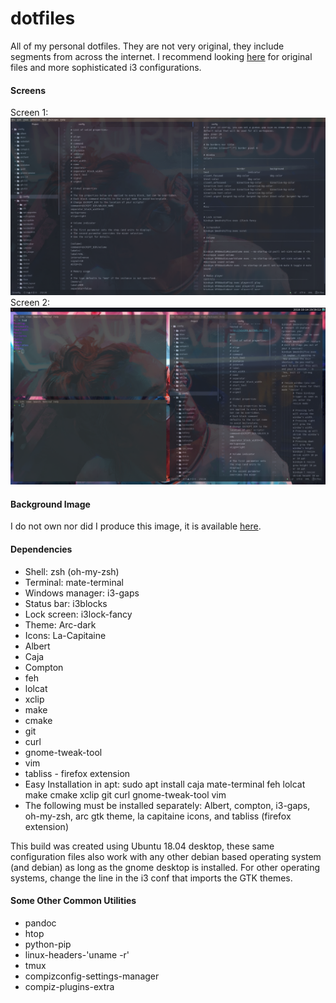 # dotfiles
All of my personal dotfiles. They are not very original, they include segments from across the internet. I recommend looking [here](https://www.reddit.com/r/unixporn) for original files and more sophisticated i3 configurations.

#### Screens
Screen 1:
![Screen 1](./screen_1.png)
Screen 2:
![Screen 2](./screen_2.png)

#### Background Image
I do not own nor did I produce this image, it is available [here](https://www.reddit.com/r/Art/comments/7weunw/neon_aaron_griffin_digital_2017/).

#### Dependencies
* Shell: zsh (oh-my-zsh)
* Terminal: mate-terminal
* Windows manager: i3-gaps
* Status bar: i3blocks
* Lock screen: i3lock-fancy
* Theme: Arc-dark
* Icons: La-Capitaine
* Albert
* Caja
* Compton
* feh
* lolcat
* xclip
* make
* cmake
* git
* curl
* gnome-tweak-tool
* vim
* tabliss - firefox extension
* Easy Installation in apt: sudo apt install caja mate-terminal feh lolcat make cmake xclip git curl gnome-tweak-tool vim
* The following must be installed separately: Albert, compton, i3-gaps, oh-my-zsh, arc gtk theme, la capitaine icons, and tabliss (firefox extension)

This build was created using Ubuntu 18.04 desktop, these same configuration files also work with any other debian based operating system (and debian) as long as the gnome desktop is installed. For other operating systems, change the line in the i3 conf that imports the GTK themes.

#### Some Other Common Utilities
* pandoc
* htop
* python-pip
* linux-headers-'uname -r'
* tmux
* compizconfig-settings-manager
* compiz-plugins-extra
